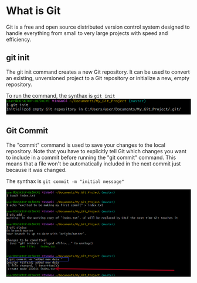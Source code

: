 # What is Git

Git is a free and open source distributed version control system designed to handle everything from small to very large projects with speed and efficiency.

## git init

The git init command creates a new Git repository. It can be used to convert an existing, unversioned project to a Git repository or initialize a new, empty repository.

To run the command, the synthax is `git init`
![git init](./img/01.git_init.png)

## Git Commit

The "commit" command is used to save your changes to the local repository. Note that you have to explicitly tell Git which changes you want to include in a commit before running the "git commit" command. This means that a file won't be automatically included in the next commit just because it was changed.

The synthax is `git commit -m "initial message"`

![](./img/02.git_commit.png)

